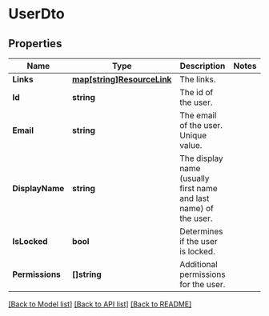 # UserDto

## Properties

Name | Type | Description | Notes
------------ | ------------- | ------------- | -------------
**Links** | [**map[string]ResourceLink**](ResourceLink.md) | The links. | 
**Id** | **string** | The id of the user. | 
**Email** | **string** | The email of the user. Unique value. | 
**DisplayName** | **string** | The display name (usually first name and last name) of the user. | 
**IsLocked** | **bool** | Determines if the user is locked. | 
**Permissions** | **[]string** | Additional permissions for the user. | 

[[Back to Model list]](../README.md#documentation-for-models) [[Back to API list]](../README.md#documentation-for-api-endpoints) [[Back to README]](../README.md)


